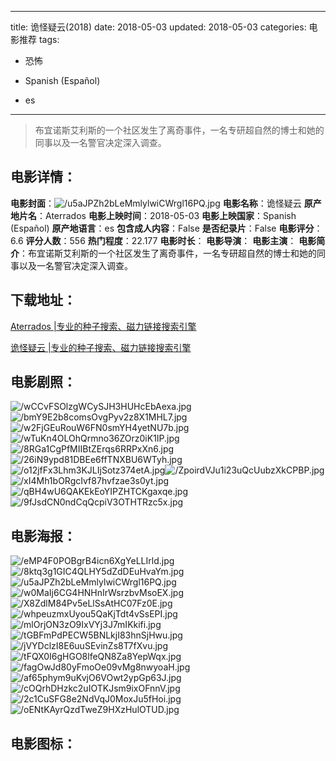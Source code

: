 
---
title: 诡怪疑云(2018)
date: 2018-05-03
updated: 2018-05-03
categories: 电影推荐
tags:
- 恐怖

- Spanish (Español)
- es
---


> 布宜诺斯艾利斯的一个社区发生了离奇事件，一名专研超自然的博士和她的同事以及一名警官决定深入调查。

## **电影详情**：

**电影封面**：<img src="https://image.tmdb.org/t/p/w200/u5aJPZh2bLeMmlylwiCWrgl16PQ.jpg" alt="/u5aJPZh2bLeMmlylwiCWrgl16PQ.jpg" title="/u5aJPZh2bLeMmlylwiCWrgl16PQ.jpg">
**电影名称**：诡怪疑云
**原产地片名**：Aterrados
**电影上映时间**：2018-05-03
**电影上映国家**：Spanish (Español)
**原产地语言**：es
**包含成人内容**：False
**是否纪录片**：False
**电影评分**：6.6
**评分人数**：556
**热门程度**：22.177
**电影时长**：
**电影导演**：
**电影主演**：
**电影简介**：布宜诺斯艾利斯的一个社区发生了离奇事件，一名专研超自然的博士和她的同事以及一名警官决定深入调查。

## **下载地址**：
[Aterrados |专业的种子搜索、磁力链接搜索引擎](https://movie.amd794.com:2083/?search=Aterrados&ordering=&mode=match_phrase&page_size=10&page=1)

[诡怪疑云 |专业的种子搜索、磁力链接搜索引擎](https://movie.amd794.com:2083/?search=%E8%AF%A1%E6%80%AA%E7%96%91%E4%BA%91&ordering=&mode=match_phrase&page_size=10&page=1)
 

## **电影剧照**：
<img src="https://image.tmdb.org/t/p/original/wCCvFSOlzgWCySJH3HUHcEbAexa.jpg" alt="/wCCvFSOlzgWCySJH3HUHcEbAexa.jpg" title="/wCCvFSOlzgWCySJH3HUHcEbAexa.jpg"><img src="https://image.tmdb.org/t/p/original/bmY9E2b8comsOvgPyv2z8X1MHL7.jpg" alt="/bmY9E2b8comsOvgPyv2z8X1MHL7.jpg" title="/bmY9E2b8comsOvgPyv2z8X1MHL7.jpg"><img src="https://image.tmdb.org/t/p/original/w2FjGEuRouW6FN0smYH4yetNU7b.jpg" alt="/w2FjGEuRouW6FN0smYH4yetNU7b.jpg" title="/w2FjGEuRouW6FN0smYH4yetNU7b.jpg"><img src="https://image.tmdb.org/t/p/original/wTuKn4OLOhQrmno36ZOrz0iK1IP.jpg" alt="/wTuKn4OLOhQrmno36ZOrz0iK1IP.jpg" title="/wTuKn4OLOhQrmno36ZOrz0iK1IP.jpg"><img src="https://image.tmdb.org/t/p/original/8RGa1CgPfMIIBtZErqs6RRPxXn6.jpg" alt="/8RGa1CgPfMIIBtZErqs6RRPxXn6.jpg" title="/8RGa1CgPfMIIBtZErqs6RRPxXn6.jpg"><img src="https://image.tmdb.org/t/p/original/26iN9ypd81DBEe6ffTNXBU6WTyh.jpg" alt="/26iN9ypd81DBEe6ffTNXBU6WTyh.jpg" title="/26iN9ypd81DBEe6ffTNXBU6WTyh.jpg"><img src="https://image.tmdb.org/t/p/original/o12jfFx3Lhm3KJLIjSotz374etA.jpg" alt="/o12jfFx3Lhm3KJLIjSotz374etA.jpg" title="/o12jfFx3Lhm3KJLIjSotz374etA.jpg"><img src="https://image.tmdb.org/t/p/original/ZpoirdVJu1i23uQcUubzXkCPBP.jpg" alt="/ZpoirdVJu1i23uQcUubzXkCPBP.jpg" title="/ZpoirdVJu1i23uQcUubzXkCPBP.jpg"><img src="https://image.tmdb.org/t/p/original/xI4Mh1bORgcIvf87hvfzae3s0yt.jpg" alt="/xI4Mh1bORgcIvf87hvfzae3s0yt.jpg" title="/xI4Mh1bORgcIvf87hvfzae3s0yt.jpg"><img src="https://image.tmdb.org/t/p/original/qBH4wU6QAKEkEoYIPZHTCKgaxqe.jpg" alt="/qBH4wU6QAKEkEoYIPZHTCKgaxqe.jpg" title="/qBH4wU6QAKEkEoYIPZHTCKgaxqe.jpg"><img src="https://image.tmdb.org/t/p/original/9fJsdCN0ndCqQcpiV3OTHTRzc5x.jpg" alt="/9fJsdCN0ndCqQcpiV3OTHTRzc5x.jpg" title="/9fJsdCN0ndCqQcpiV3OTHTRzc5x.jpg">

## **电影海报**：
<img src="https://image.tmdb.org/t/p/original/eMP4F0POBgrB4icn6XgYeLLIrld.jpg" alt="/eMP4F0POBgrB4icn6XgYeLLIrld.jpg" title="/eMP4F0POBgrB4icn6XgYeLLIrld.jpg"><img src="https://image.tmdb.org/t/p/original/8ktq3g1GIC4QLHY5dZdDEuHvaYm.jpg" alt="/8ktq3g1GIC4QLHY5dZdDEuHvaYm.jpg" title="/8ktq3g1GIC4QLHY5dZdDEuHvaYm.jpg"><img src="https://image.tmdb.org/t/p/original/u5aJPZh2bLeMmlylwiCWrgl16PQ.jpg" alt="/u5aJPZh2bLeMmlylwiCWrgl16PQ.jpg" title="/u5aJPZh2bLeMmlylwiCWrgl16PQ.jpg"><img src="https://image.tmdb.org/t/p/original/w0MaIj6CG4HNHnIrWsrzbvMsoEX.jpg" alt="/w0MaIj6CG4HNHnIrWsrzbvMsoEX.jpg" title="/w0MaIj6CG4HNHnIrWsrzbvMsoEX.jpg"><img src="https://image.tmdb.org/t/p/original/X8ZdlM84Pv5eLlSsAtHC07Fz0E.jpg" alt="/X8ZdlM84Pv5eLlSsAtHC07Fz0E.jpg" title="/X8ZdlM84Pv5eLlSsAtHC07Fz0E.jpg"><img src="https://image.tmdb.org/t/p/original/whpeuzmxUyou5QaKjTdt4vSsEPI.jpg" alt="/whpeuzmxUyou5QaKjTdt4vSsEPI.jpg" title="/whpeuzmxUyou5QaKjTdt4vSsEPI.jpg"><img src="https://image.tmdb.org/t/p/original/mlOrjON3zO9IxVYj3J7mIKkifi.jpg" alt="/mlOrjON3zO9IxVYj3J7mIKkifi.jpg" title="/mlOrjON3zO9IxVYj3J7mIKkifi.jpg"><img src="https://image.tmdb.org/t/p/original/tGBFmPdPECW5BNLkjI83hnSjHwu.jpg" alt="/tGBFmPdPECW5BNLkjI83hnSjHwu.jpg" title="/tGBFmPdPECW5BNLkjI83hnSjHwu.jpg"><img src="https://image.tmdb.org/t/p/original/jVYDclzI8E6uuSEvinZs8T7fXvu.jpg" alt="/jVYDclzI8E6uuSEvinZs8T7fXvu.jpg" title="/jVYDclzI8E6uuSEvinZs8T7fXvu.jpg"><img src="https://image.tmdb.org/t/p/original/tFQX0I6gHGO8lfeQN8Za8YepWqx.jpg" alt="/tFQX0I6gHGO8lfeQN8Za8YepWqx.jpg" title="/tFQX0I6gHGO8lfeQN8Za8YepWqx.jpg"><img src="https://image.tmdb.org/t/p/original/fagOwJd80yFmoOe09vMg8nwyoaH.jpg" alt="/fagOwJd80yFmoOe09vMg8nwyoaH.jpg" title="/fagOwJd80yFmoOe09vMg8nwyoaH.jpg"><img src="https://image.tmdb.org/t/p/original/af65phym9uKvjO6VOwt2ypGp63J.jpg" alt="/af65phym9uKvjO6VOwt2ypGp63J.jpg" title="/af65phym9uKvjO6VOwt2ypGp63J.jpg"><img src="https://image.tmdb.org/t/p/original/cOQrhDHzkc2uIOTKJsm9ixOFnnV.jpg" alt="/cOQrhDHzkc2uIOTKJsm9ixOFnnV.jpg" title="/cOQrhDHzkc2uIOTKJsm9ixOFnnV.jpg"><img src="https://image.tmdb.org/t/p/original/2c1CuSFG8e2NdVqJ0MoxJu5fHoi.jpg" alt="/2c1CuSFG8e2NdVqJ0MoxJu5fHoi.jpg" title="/2c1CuSFG8e2NdVqJ0MoxJu5fHoi.jpg"><img src="https://image.tmdb.org/t/p/original/oENtKAyrQzdTweZ9HXzHulOTUD.jpg" alt="/oENtKAyrQzdTweZ9HXzHulOTUD.jpg" title="/oENtKAyrQzdTweZ9HXzHulOTUD.jpg">

## **电影图标**：

